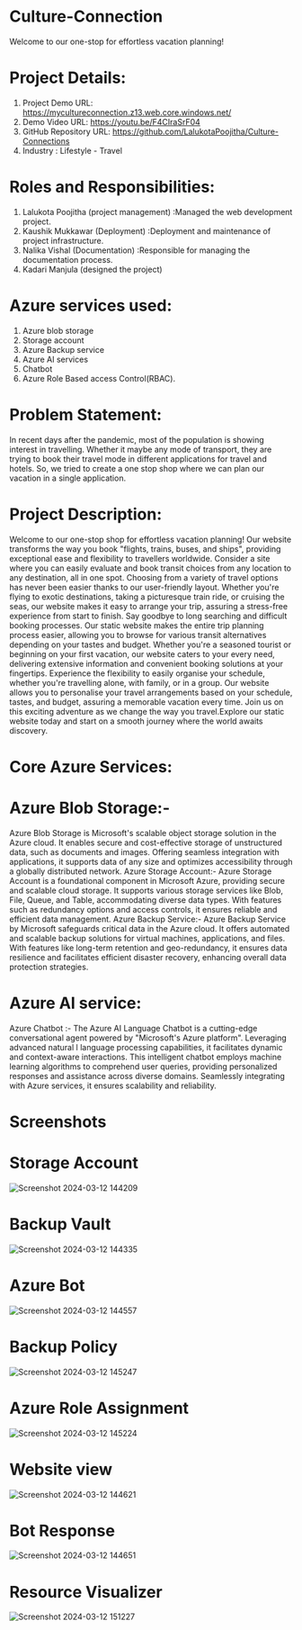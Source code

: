 # Culture-Connection
 Welcome to our one-stop for effortless vacation planning!
# Project Details:
  1. Project Demo URL: https://mycultureconnection.z13.web.core.windows.net/
  2. Demo Video URL: https://youtu.be/F4CIraSrF04
  3. GitHub Repository URL: https://github.com/LalukotaPoojitha/Culture-Connections
  4. Industry : Lifestyle - Travel
# Roles and Responsibilities:
 1. Lalukota Poojitha (project management) :Managed the web development project.
 2. Kaushik Mukkawar (Deployment) :Deployment and maintenance of project infrastructure.
 3. Nalika Vishal (Documentation) :Responsible for managing the documentation process.
 4. Kadari Manjula (designed the project)
# Azure services used:
 1. Azure blob storage
 2. Storage account
 3. Azure Backup service
 4. Azure AI services
 5. Chatbot
 6. Azure Role Based access Control(RBAC).
 
# Problem Statement:
 In recent days after the pandemic, most of the population is showing interest in travelling. Whether it maybe any mode of transport, they are trying to 
 book their travel mode in different applications for travel and hotels. So, we tried to create a one stop shop where we can plan our vacation in a single 
 application.

# Project Description:
Welcome to our one-stop shop for effortless vacation planning! Our website transforms the way you book "flights, trains, buses, and ships", providing 
 exceptional ease and flexibility to travellers worldwide. Consider a site where you can easily evaluate and book transit choices from any location to any 
 destination, all in one spot. Choosing from a variety of travel options has never been easier thanks to our user-friendly layout. Whether you're flying to 
 exotic destinations, taking a picturesque train ride, or cruising the seas, our website makes it easy to arrange your trip, assuring a stress-free 
 experience from start to finish. Say goodbye to long searching and difficult booking processes. Our static website makes the entire trip planning process 
 easier, allowing you to browse for various transit alternatives depending on your tastes and budget. Whether you're a seasoned tourist or beginning on your 
 first vacation, our website caters to your every need, delivering extensive information and convenient booking solutions at your fingertips. Experience the 
 flexibility to easily organise your schedule, whether you're travelling alone, with family, or in a group. Our website allows you to personalise your 
 travel arrangements based on your schedule, tastes, and budget, assuring a memorable vacation every time. Join us on this exciting adventure as we change 
 the way you travel.Explore our static website today and start on a smooth journey where the world awaits discovery.

# Core Azure Services:
 # Azure Blob Storage:- 
 Azure Blob Storage is Microsoft's scalable object storage solution in the Azure cloud. It enables secure and cost-effective storage of 
 unstructured data, such as documents and images. Offering seamless integration with applications, it supports data of any size and optimizes accessibility 
 through a globally distributed network. Azure Storage Account:- Azure Storage Account is a foundational component in Microsoft Azure, providing secure and 
 scalable cloud storage. It supports various storage services like Blob, File, Queue, and Table, accommodating diverse data types. With features such as 
 redundancy options and access controls, it ensures reliable and efficient data management. Azure Backup Service:- Azure Backup Service by Microsoft 
 safeguards critical data in the Azure cloud. It offers automated and scalable backup solutions for virtual machines, applications, and files. With features 
 like long-term retention and geo-redundancy, it ensures data resilience and facilitates efficient disaster recovery, enhancing overall data protection 
 strategies.
# Azure AI service:
 Azure Chatbot :- The Azure AI Language Chatbot is a cutting-edge conversational agent powered by "Microsoft's Azure platform". Leveraging advanced natural l 
 language processing capabilities, it facilitates dynamic and context-aware interactions. This intelligent chatbot employs machine learning algorithms to 
 comprehend user queries, providing personalized responses and assistance across diverse domains. Seamlessly integrating with Azure services, it ensures 
 scalability and reliability.
 
# Screenshots
# Storage Account
![Screenshot 2024-03-12 144209](https://github.com/LalukotaPoojitha/Culture-Connections/assets/99134413/468c1d7e-047c-4cfd-bda4-76597d40f7fd)
# Backup Vault
![Screenshot 2024-03-12 144335](https://github.com/LalukotaPoojitha/Culture-Connections/assets/99134413/819e5403-194e-4ab6-8033-460c8cd8cb6b)
# Azure Bot
![Screenshot 2024-03-12 144557](https://github.com/LalukotaPoojitha/Culture-Connections/assets/99134413/ac9eded8-ff6b-4473-ba32-dcbe2b946c23)
# Backup Policy
![Screenshot 2024-03-12 145247](https://github.com/LalukotaPoojitha/Culture-Connections/assets/99134413/45a60a96-89a0-400b-815a-7e3e1ff3e3f7)
# Azure Role Assignment
![Screenshot 2024-03-12 145224](https://github.com/LalukotaPoojitha/Culture-Connections/assets/99134413/ee342cd1-281c-4bb4-a97f-87c6f5f4b718)
# Website view
![Screenshot 2024-03-12 144621](https://github.com/LalukotaPoojitha/Culture-Connections/assets/99134413/b410bbed-19e1-4c6b-a0a5-96acc901e614)
# Bot Response
![Screenshot 2024-03-12 144651](https://github.com/LalukotaPoojitha/Culture-Connections/assets/99134413/50696778-ab71-4e83-bdb7-0034884cc038)
# Resource Visualizer
![Screenshot 2024-03-12 151227](https://github.com/LalukotaPoojitha/Culture-Connections/assets/99134413/3e8de6d3-e38b-42a6-9b56-0707a9446dc4)


